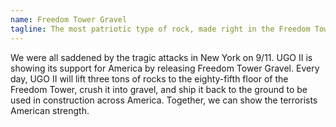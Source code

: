 ```yaml
---
name: Freedom Tower Gravel
tagline: The most patriotic type of rock, made right in the Freedom Tower.
---
```


We were all saddened by the tragic attacks in New York on 9/11. UGO II is showing its support for America by releasing Freedom Tower Gravel. Every day, UGO II will lift three tons of rocks to the eighty-fifth floor of the Freedom Tower, crush it into gravel, and ship it back to the ground to be used in construction across America. Together, we can show the terrorists American strength.
